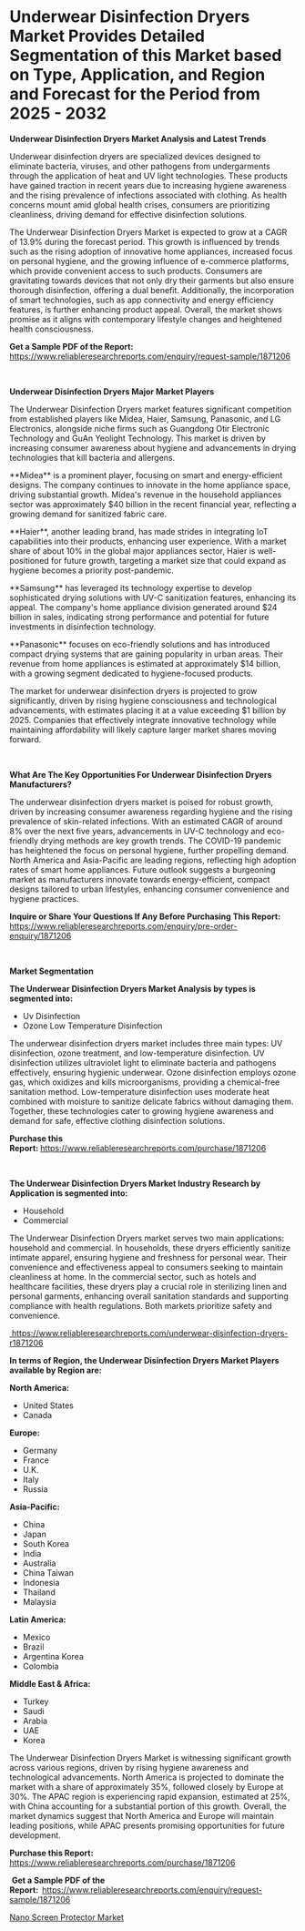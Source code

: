 <p><h1>Underwear Disinfection Dryers Market Provides Detailed Segmentation of this Market based on Type, Application, and Region and Forecast for the Period from 2025 - 2032</h1></p><p><strong>Underwear Disinfection Dryers Market Analysis and Latest Trends</strong></p>
<p><p>Underwear disinfection dryers are specialized devices designed to eliminate bacteria, viruses, and other pathogens from undergarments through the application of heat and UV light technologies. These products have gained traction in recent years due to increasing hygiene awareness and the rising prevalence of infections associated with clothing. As health concerns mount amid global health crises, consumers are prioritizing cleanliness, driving demand for effective disinfection solutions.</p><p>The Underwear Disinfection Dryers Market is expected to grow at a CAGR of 13.9% during the forecast period. This growth is influenced by trends such as the rising adoption of innovative home appliances, increased focus on personal hygiene, and the growing influence of e-commerce platforms, which provide convenient access to such products. Consumers are gravitating towards devices that not only dry their garments but also ensure thorough disinfection, offering a dual benefit. Additionally, the incorporation of smart technologies, such as app connectivity and energy efficiency features, is further enhancing product appeal. Overall, the market shows promise as it aligns with contemporary lifestyle changes and heightened health consciousness.</p></p>
<p><strong>Get a Sample PDF of the Report:&nbsp;</strong> <a href="https://www.reliableresearchreports.com/enquiry/request-sample/1871206?utm_campaign=3383&utm_medium=2&utm_source=Github&utm_content=ia&utm_term=05042025&utm_id=underwear-disinfection-dryers">https://www.reliableresearchreports.com/enquiry/request-sample/1871206</a></p>
<p>&nbsp;</p>
<p><strong>Underwear Disinfection Dryers Major Market Players</strong></p>
<p><p>The Underwear Disinfection Dryers market features significant competition from established players like Midea, Haier, Samsung, Panasonic, and LG Electronics, alongside niche firms such as Guangdong Otir Electronic Technology and GuAn Yeolight Technology. This market is driven by increasing consumer awareness about hygiene and advancements in drying technologies that kill bacteria and allergens.</p><p>**Midea** is a prominent player, focusing on smart and energy-efficient designs. The company continues to innovate in the home appliance space, driving substantial growth. Midea's revenue in the household appliances sector was approximately $40 billion in the recent financial year, reflecting a growing demand for sanitized fabric care.</p><p>**Haier**, another leading brand, has made strides in integrating IoT capabilities into their products, enhancing user experience. With a market share of about 10% in the global major appliances sector, Haier is well-positioned for future growth, targeting a market size that could expand as hygiene becomes a priority post-pandemic.</p><p>**Samsung** has leveraged its technology expertise to develop sophisticated drying solutions with UV-C sanitization features, enhancing its appeal. The company's home appliance division generated around $24 billion in sales, indicating strong performance and potential for future investments in disinfection technology.</p><p>**Panasonic** focuses on eco-friendly solutions and has introduced compact drying systems that are gaining popularity in urban areas. Their revenue from home appliances is estimated at approximately $14 billion, with a growing segment dedicated to hygiene-focused products.</p><p>The market for underwear disinfection dryers is projected to grow significantly, driven by rising hygiene consciousness and technological advancements, with estimates placing it at a value exceeding $1 billion by 2025. Companies that effectively integrate innovative technology while maintaining affordability will likely capture larger market shares moving forward.</p></p>
<p>&nbsp;</p>
<p><strong>What Are The Key Opportunities For Underwear Disinfection Dryers Manufacturers?</strong></p>
<p><p>The underwear disinfection dryers market is poised for robust growth, driven by increasing consumer awareness regarding hygiene and the rising prevalence of skin-related infections. With an estimated CAGR of around 8% over the next five years, advancements in UV-C technology and eco-friendly drying methods are key growth trends. The COVID-19 pandemic has heightened the focus on personal hygiene, further propelling demand. North America and Asia-Pacific are leading regions, reflecting high adoption rates of smart home appliances. Future outlook suggests a burgeoning market as manufacturers innovate towards energy-efficient, compact designs tailored to urban lifestyles, enhancing consumer convenience and hygiene practices.</p></p>
<p><strong>Inquire or Share Your Questions If Any Before Purchasing This Report:</strong> <a href="https://www.reliableresearchreports.com/enquiry/pre-order-enquiry/1871206?utm_campaign=3383&utm_medium=2&utm_source=Github&utm_content=ia&utm_term=05042025&utm_id=underwear-disinfection-dryers">https://www.reliableresearchreports.com/enquiry/pre-order-enquiry/1871206</a></p>
<p>&nbsp;</p>
<p><strong>Market Segmentation</strong></p>
<p><strong>The Underwear Disinfection Dryers Market Analysis by types is segmented into:</strong></p>
<p><ul><li>Uv Disinfection</li><li>Ozone Low Temperature Disinfection</li></ul></p>
<p><p>The underwear disinfection dryers market includes three main types: UV disinfection, ozone treatment, and low-temperature disinfection. UV disinfection utilizes ultraviolet light to eliminate bacteria and pathogens effectively, ensuring hygienic underwear. Ozone disinfection employs ozone gas, which oxidizes and kills microorganisms, providing a chemical-free sanitation method. Low-temperature disinfection uses moderate heat combined with moisture to sanitize delicate fabrics without damaging them. Together, these technologies cater to growing hygiene awareness and demand for safe, effective clothing disinfection solutions.</p></p>
<p><strong>Purchase this Report:&nbsp;</strong><a href="https://www.reliableresearchreports.com/purchase/1871206?utm_campaign=3383&utm_medium=2&utm_source=Github&utm_content=ia&utm_term=05042025&utm_id=underwear-disinfection-dryers">https://www.reliableresearchreports.com/purchase/1871206</a></p>
<p>&nbsp;</p>
<p><strong>The Underwear Disinfection Dryers Market Industry Research by Application is segmented into:</strong></p>
<p><ul><li>Household</li><li>Commercial</li></ul></p>
<p><p>The Underwear Disinfection Dryers market serves two main applications: household and commercial. In households, these dryers efficiently sanitize intimate apparel, ensuring hygiene and freshness for personal wear. Their convenience and effectiveness appeal to consumers seeking to maintain cleanliness at home. In the commercial sector, such as hotels and healthcare facilities, these dryers play a crucial role in sterilizing linen and personal garments, enhancing overall sanitation standards and supporting compliance with health regulations. Both markets prioritize safety and convenience.</p></p>
<p><a href="https://www.reliableresearchreports.com/underwear-disinfection-dryers-r1871206?utm_campaign=3383&utm_medium=2&utm_source=Github&utm_content=ia&utm_term=05042025&utm_id=underwear-disinfection-dryers">&nbsp;https://www.reliableresearchreports.com/underwear-disinfection-dryers-r1871206</a></p>
<p><strong>In terms of Region, the Underwear Disinfection Dryers Market Players available by Region are:</strong></p>
<p>
    <p> <strong> North America: </strong>
        <ul>
            <li>United States</li>
            <li>Canada</li>
        </ul>
        </p> 
    <p> <strong> Europe: </strong>
        <ul>
            <li>Germany</li>
            <li>France</li>
            <li>U.K.</li>
            <li>Italy</li>
            <li>Russia</li>
        </ul>
        </p> 
    <p> <strong> Asia-Pacific: </strong>
        <ul>
            <li>China</li>
            <li>Japan</li>
            <li>South Korea</li>
            <li>India</li>
            <li>Australia</li>
            <li>China Taiwan</li>
            <li>Indonesia</li>
            <li>Thailand</li>
            <li>Malaysia</li>
        </ul>
        </p> 
    <p> <strong> Latin America: </strong>
        <ul>
            <li>Mexico</li>
            <li>Brazil</li>
            <li>Argentina Korea</li>
            <li>Colombia</li>
        </ul>
        </p> 
    <p> <strong> Middle East & Africa: </strong>
        <ul>
            <li>Turkey</li>
            <li>Saudi</li>
            <li>Arabia</li>
            <li>UAE</li>
            <li>Korea</li>
        </ul>
    </p>
    </p>
<p><p>The Underwear Disinfection Dryers Market is witnessing significant growth across various regions, driven by rising hygiene awareness and technological advancements. North America is projected to dominate the market with a share of approximately 35%, followed closely by Europe at 30%. The APAC region is experiencing rapid expansion, estimated at 25%, with China accounting for a substantial portion of this growth. Overall, the market dynamics suggest that North America and Europe will maintain leading positions, while APAC presents promising opportunities for future development.</p></p>
<p><strong>Purchase this Report: </strong><a href="https://www.reliableresearchreports.com/purchase/1871206?utm_campaign=3383&utm_medium=2&utm_source=Github&utm_content=ia&utm_term=05042025&utm_id=underwear-disinfection-dryers">https://www.reliableresearchreports.com/purchase/1871206</a></p>
<p>&nbsp;<strong>Get a Sample PDF of the Report:&nbsp;&nbsp;</strong><a href="https://www.reliableresearchreports.com/enquiry/request-sample/1871206?utm_campaign=3383&utm_medium=2&utm_source=Github&utm_content=ia&utm_term=05042025&utm_id=underwear-disinfection-dryers">https://www.reliableresearchreports.com/enquiry/request-sample/1871206</a></p>
<p><strong></strong></p>
<p><p><a href="https://github.com/porstheftyux/Market-Research-Report-List-1/blob/main/nano-screen-protector-market.md?utm_campaign=3383&utm_medium=2&utm_source=Github&utm_content=ia&utm_term=05042025&utm_id=underwear-disinfection-dryers">Nano Screen Protector Market</a></p></p>